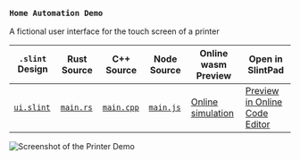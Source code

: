 <!-- Copyright © SixtyFPS GmbH <info@slint.dev> ; SPDX-License-Identifier: MIT -->

### `Home Automation Demo`

A fictional user interface for the touch screen of a printer

| `.slint` Design | Rust Source | C++ Source | Node Source | Online wasm Preview | Open in SlintPad |
| --- | --- | --- | --- | --- | --- |
| [`ui.slint`](./ui/printerdemo.slint) | [`main.rs`](./rust/main.rs) | [`main.cpp`](./cpp/main.cpp) | [`main.js`](./node/main.js) | [Online simulation](https://slint.dev/snapshots/master/demos/printerdemo/) | [Preview in Online Code Editor](https://slint.dev/snapshots/master/editor?load_url=https://raw.githubusercontent.com/slint-ui/slint/master/demos/printerdemo/ui/printerdemo.slint) |

![Screenshot of the Printer Demo](https://slint.dev/resources/printerdemo_screenshot.png "Printer Demo")
